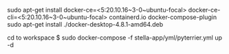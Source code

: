 sudo apt-get install docker-ce=<5:20.10.16~3-0~ubuntu-focal> docker-ce-cli=<5:20.10.16~3-0~ubuntu-focal> containerd.io docker-compose-plugin
sudo apt-get install ./docker-desktop-4.8.1-amd64.deb

cd to workspace
$ sudo docker-compose -f stella-app/yml/pyterrier.yml up -d
